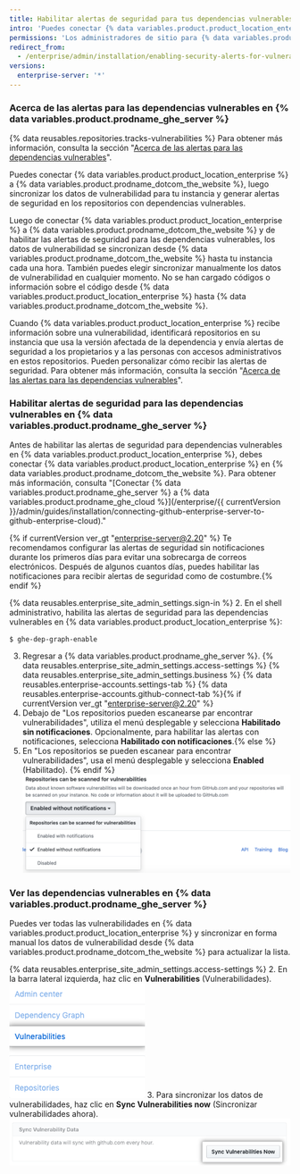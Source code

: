 ```yaml
---
title: Habilitar alertas de seguridad para tus dependencias vulnerables en el servidor de GitHub Enterprise
intro: 'Puedes conectar {% data variables.product.product_location_enterprise %} a {% data variables.product.prodname_ghe_cloud %} y habilitar alertas de seguridad para las dependencias vulnerables de los repositorios de tu instancia.'
permissions: 'Los administradores de sitio para {% data variables.product.prodname_ghe_server %} que también sean dueños de la cuenta organizacional o empresarial conectada de {% data variables.product.prodname_ghe_cloud %} pueden habilitar las alertas de seguridad para las dependencias vulnerables en {% data variables.product.prodname_ghe_server %}.'
redirect_from:
  - /enterprise/admin/installation/enabling-security-alerts-for-vulnerable-dependencies-on-github-enterprise-server
versions:
  enterprise-server: '*'
---
```


### Acerca de las alertas para las dependencias vulnerables en {% data variables.product.prodname_ghe_server %}

{% data reusables.repositories.tracks-vulnerabilities %} Para obtener más información, consulta la sección "[Acerca de las alertas para las dependencias vulnerables](/github/managing-security-vulnerabilities/about-alerts-for-vulnerable-dependencies)".

Puedes conectar {% data variables.product.product_location_enterprise %} a {% data variables.product.prodname_dotcom_the_website %}, luego sincronizar los datos de vulnerabilidad para tu instancia y generar alertas de seguridad en los repositorios con dependencias vulnerables.

Luego de conectar {% data variables.product.product_location_enterprise %} a {% data variables.product.prodname_dotcom_the_website %} y de habilitar las alertas de seguridad para las dependencias vulnerables, los datos de vulnerabilidad se sincronizan desde {% data variables.product.prodname_dotcom_the_website %} hasta tu instancia cada una hora. También puedes elegir sincronizar manualmente los datos de vulnerabilidad en cualquier momento. No se han cargado códigos o información sobre el código desde {% data variables.product.product_location_enterprise %} hasta {% data variables.product.prodname_dotcom_the_website %}.

Cuando {% data variables.product.product_location_enterprise %} recibe información sobre una vulnerabilidad, identificará repositorios en su instancia que usa la versión afectada de la dependencia y envía alertas de seguridad a los propietarios y a las personas con accesos administrativos en estos repositorios. Pueden personalizar cómo recibir las alertas de seguridad. Para obtener más información, consulta la sección "[Acerca de las alertas para las dependencias vulnerables](/github/managing-security-vulnerabilities/about-alerts-for-vulnerable-dependencies/#configuring-notifications-for-security-alerts)".

### Habilitar alertas de seguridad para las dependencias vulnerables en {% data variables.product.prodname_ghe_server %}

Antes de habilitar las alertas de seguridad para dependencias vulnerables en {% data variables.product.product_location_enterprise %}, debes conectar {% data variables.product.product_location_enterprise %} en {% data variables.product.prodname_dotcom_the_website %}. Para obtener más información, consulta "[Conectar {% data variables.product.prodname_ghe_server %} a {% data variables.product.prodname_ghe_cloud %}](/enterprise/{{ currentVersion }}/admin/guides/installation/connecting-github-enterprise-server-to-github-enterprise-cloud)."

{% if currentVersion ver_gt "enterprise-server@2.20" %} Te recomendamos configurar las alertas de seguridad sin notificaciones durante los primeros días para evitar una sobrecarga de correos electrónicos. Después de algunos cuantos días, puedes habilitar las notificaciones para recibir alertas de seguridad como de costumbre.{% endif %}

{% data reusables.enterprise_site_admin_settings.sign-in %}
2. En el shell administrativo, habilita las alertas de seguridad para las dependencias vulnerables en {% data variables.product.product_location_enterprise %}:
 ``` shell
$ ghe-dep-graph-enable
```
3. Regresar a {% data variables.product.prodname_ghe_server %}.
{% data reusables.enterprise_site_admin_settings.access-settings %}
{% data reusables.enterprise_site_admin_settings.business %}
{% data reusables.enterprise-accounts.settings-tab %}
{% data reusables.enterprise-accounts.github-connect-tab %}{% if currentVersion ver_gt "enterprise-server@2.20" %}
5. Debajo de "Los repositorios pueden escanearse par encontrar vulnerabilidades", utiliza el menú desplegable y selecciona **Habilitado sin notificaciones**. Opcionalmente, para habilitar las alertas con notificaciones, selecciona **Habilitado con notificaciones**.{% else %}
5. En "Los repositorios se pueden escanear para encontrar vulnerabilidades", usa el menú desplegable y selecciona **Enabled** (Habilitado).
{% endif %}
   ![Menú desplegable para habilitar el escaneo de repositorios para buscar vulnerabilidades](/assets/images/enterprise/site-admin-settings/enable-vulnerability-scanning-in-repositories.png)

### Ver las dependencias vulnerables en {% data variables.product.prodname_ghe_server %}

Puedes ver todas las vulnerabilidades en {% data variables.product.product_location_enterprise %} y sincronizar en forma manual los datos de vulnerabilidad desde {% data variables.product.prodname_dotcom_the_website %} para actualizar la lista.

{% data reusables.enterprise_site_admin_settings.access-settings %}
2. En la barra lateral izquierda, haz clic en **Vulnerabilities** (Vulnerabilidades). ![Pestaña de vulnerabilidades de la barra lateral del administrador del sitio](/assets/images/enterprise/business-accounts/vulnerabilities-tab.png)
3. Para sincronizar los datos de vulnerabilidades, haz clic en **Sync Vulnerabilities now** (Sincronizar vulnerabilidades ahora). ![Botón de Sincronizar vulnerabilidades ahora](/assets/images/enterprise/site-admin-settings/sync-vulnerabilities-button.png)
